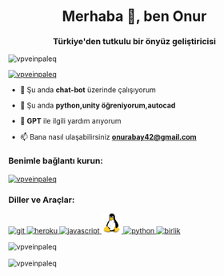 <h1 align="center">Merhaba 👋, ben Onur</h1>
<h3 align="center">Türkiye'den tutkulu bir önyüz geliştiricisi</h3>

<p align="left"> <img src=" https://komarev.com/ghpvc/?username=vpveinpaleq&label=Profile%20views&color=0e75b6&style=flat" alt="vpveinpaleq" /> </p>

<p align="left"> <a href="https:/ /github.com/ryo-ma/github-profile-trophy"><img src="https://github-profile-trophy.vercel.app/?username=vpveinpaleq" alt="vpveinpaleq" /></a > </p>

- 🔭 Şu anda **chat-bot** üzerinde çalışıyorum

- 🌱 Şu anda **python,unity öğreniyorum,autocad**

- 🤝 **GPT** ile ilgili yardım arıyorum

- 📫 Bana nasıl ulaşabilirsiniz **onurabay42@gmail.com**

<h3 align="left">Benimle bağlantı kurun:</h3>
<p hizala = "sola">
<a href="https://instagram.com/vpveinpaleq" target="blank"><img align="center" src="https://raw.githubusercontent.com/rahuldkjain/github-profile-readme-generator /master/src/images/icons/Social/instagram.svg" alt="vpveinpaleq" height="30" width="40" /></a> </p>
<h3 align="left"> Diller ve Araçlar:</h3>
<p align="left"> <a href="https://git-scm.com/" target="_blank" rel="noreferrer"> <img src="https://www.vectorlogo.zone/ logos/git-scm/git-scm-icon.svg" alt="git" width="40" height="40"/> </a> <a href="https://heroku.com" target= "_blank" rel="noreferrer"> <img src="https://www.vectorlogo.zone/logos/heroku/heroku-icon.svg" alt="heroku" width="40" height="40"/ > </a> <a href="https://developer.mozilla.org/en-US/docs/Web/JavaScript" target="_blank" rel="noreferrer"> <img src="https:// raw.githubusercontent.com/devicons/devicon/master/icons/javascript/javascript-original.svg" alt="javascript" width="40" height="40"/> </a> <a href="https://www. linux.org/" target="_blank" rel="noreferrer"> <img src="https://raw.githubusercontent.com/devicons/devicon/master/icons/linux/linux-original.svg" alt=" linux" width="40" height="40"/> </a> <a href="https://www.python.org" target="_blank" rel="noreferrer"> <img src="https ://raw.githubusercontent.com/devicons/devicon/master/icons/python/python-original.svg" alt="python" width="40" height="40"/> </a> <a href="https://unity.com/" target="_blank" rel="noreferrer"> <img src="https://www.vectorlogo.zone/logos/unity3d/unity3d-icon.svg" alt ="birlik" genişlik="40" yükseklik="40"/> </a> </p>

<p><img align="center" src="https://github-readme-stats.vercel.app/api/top-langs?username=vpveinpaleq&show_icons=true&locale=en&layout=compact" alt="vpveinpaleq" /> </p>

<p><img align="center" src="https://github-readme-streak-stats.herokuapp.com/?user=vpveinpaleq&" alt="vpveinpaleq" /></p>

